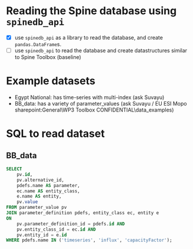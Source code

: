 # Reading the Spine database using `spinedb_api`

- [x] use `spinedb_api` as a library to read the database, and create `pandas.DataFrame`s.
- [ ] use `spinedb_api` to read the database and create datastructures
  similar to Spine Toolbox (baseline)

# Example datasets
- Egypt National: has time-series with multi-index (ask Suvayu)
- BB\_data: has a variety of parameter\_values (ask Suvayu / EU ESI Mopo sharepoint:General\WP3 Toolbox CONFIDENTIAL\data_examples)

# SQL to read dataset

## BB\_data

```sql
SELECT
	pv.id,
	pv.alternative_id,
	pdefs.name AS parameter,
	ec.name AS entity_class,
	e.name AS entity,
	pv.value
FROM parameter_value pv
JOIN parameter_definition pdefs, entity_class ec, entity e
ON
	pv.parameter_definition_id = pdefs.id AND
	pv.entity_class_id = ec.id AND
	pv.entity_id = e.id
WHERE pdefs.name IN ('timeseries', 'influx', 'capacityFactor');
```
